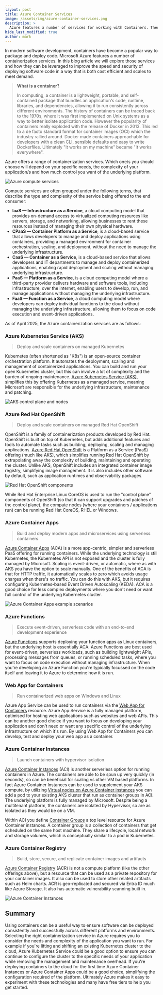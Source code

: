 ```yaml
---
layout: post
title: Azure Container Services
image: /assets/img/azure-container-services.png
description: >
  Azure features a number of services for working with Containers. These can be leveraged to improve the deployment speed and security of containerized software, while extrapolating away the complexity of hosting and running containers.
hide_last_modified: true
author: mark
---
```


In modern software development, containers have become a popular way to package and deploy code. Microsoft Azure features a number of containerization services. In this blog article we will explore those services and how they can be leveraged to improve the speed and security of deploying software code in a way that is both cost efficient and scales to meet demand.

> **What is a container?**
>
> In computing, a container is a lightweight, portable, and self-contained package that bundles an application's code, runtime, libraries, and dependencies, allowing it to run consistently across different environments.
> The history of containers can be traced back to the 1970s, where it was first implemented on Unix systems as a way to better isolate application code.
> However the popularity of containers really exploded with the release of Docker in 2013.
> This led to a de facto standard format for container images (OCI) which the industry rallied around.
> Docker made containers approachable for developers with a clean CLI, sensible defaults and easy to write Dockerfiles.
> Ultimately "It works on my machine" became "It works everywhere".

Azure offers a range of containerization services. Which one/s you should choose will depend on your specific needs, the complexity of your application/s and how much control you want of the underlying platform.

![Azure compute services](/assets/img/azure-compute-services.png)

Compute services are often grouped under the following terms, that describe the type and complexity of the service being offered to the end consumer:

- **IaaS — Infrastructure as a Service**, a cloud computing model that provides on-demand access to virtualized computing resources like servers, storage, and networking, allowing businesses to rent these resources instead of managing their own physical hardware.
- **CPaaS — Container Platform as a Service**, is a cloud-based service that allows developers to manage and deploy applications using containers, providing a managed environment for container orchestration, scaling, and deployment, without the need to manage the underlying infrastructure.
- **CaaS — Container as a Service**, is a cloud-based service that allows developers and IT departments to manage and deploy containerized applications, enabling rapid deployment and scaling without managing underlying infrastructure.
- **PaaS — Platform as a Service**, is a cloud computing model where a third-party provider delivers hardware and software tools, including infrastructure, over the internet, enabling users to develop, run, and manage applications without managing the underlying infrastructure.
- **FaaS — Function as a Service**, a cloud computing model where developers can deploy individual functions to the cloud without managing the underlying infrastructure, allowing them to focus on code execution and event-driven applications.

As of April 2025, the Azure containerization services are as follows:

### Azure Kubernetes Service (AKS)

> Deploy and scale containers on managed Kubernetes

Kubernetes (often shortened as "K8s") is an open-source container orchestration platform. It automates the deployment, scaling and management of containerized applications. You can build and run your open Kubernetes cluster, but this can involve a lot of complexity and the burden of ongoing maintenance. [Azure Kubernetes Service (AKS)](https://azure.microsoft.com/en-us/products/kubernetes-service), simplifies this by offering Kubernetes as a managed service, meaning Microsoft are responsible for the underlying infrastructure, maintenance and patching.

![AKS control plane and nodes](/assets/img/aks-control-plane-and-nodes.png)

### Azure Red Hat OpenShift

> Deploy and scale containers on managed Red Hat OpenShift

OpenShift is a family of containerization products developed by Red Hat. OpenShift is built on top of Kubernetes, but adds additional features and tools to automate tasks such as building, deploying, scaling and managing applications. [Azure Red Hat OpenShift](https://azure.microsoft.com/en-gb/products/openshift) is a Platform as a Service (PaaS) offering (much like AKS), which simplifies running Red Hat OpenShift by extrapolating away the complexity of building, maintaining and operating the cluster. Unlike AKS, OpenShift includes an integrated container image registry, simplifying image management. It is also includes other software by default, such as application runtimes and observability packages.

![Red Hat OpenShift components](/assets/img/redhat-open-shift-components.jpg)

While Red Hat Enterprise Linux CoreOS is used to run the "control plane" components of OpenShift (so that it can support upgrades and patches of the control plane), the compute nodes (where your containers / applications run) can be running Red Hat CoreOS, RHEL or Windows.

### Azure Container Apps

> Build and deploy modern apps and microservices using serverless containers

[Azure Container Apps](https://azure.microsoft.com/en-us/products/container-apps) (ACA) is a more app-centric, simpler and serverless PaaS offering for running containers. While the underlying technology is still Kubernetes, the Kubernetes API is not exposed and the cluster is fully managed by Microsoft. Scaling is event-driven, or automatic, where as with AKS you have the option to scale manually. One of the benefits of ACA is that for HTTP traffic, it automatically scales to zero which avoids usage charges when there's no traffic. You can do this with AKS, but it requires configuring Kubernetes-based Event Driven Autoscaling (KEDA). ACA is a good choice for less complex deployments where you don't need or want full control of the underlying Kubernetes cluster.

![Azure Container Apps example scenarios](/assets/img/azure-container-apps-example-scenarios.png)

### Azure Functions

> Execute event-driven, serverless code with an end-to-end development experience

[Azure Functions](https://azure.microsoft.com/en-us/products/functions) supports deploying your function apps as Linux containers, but the underlying host is essentially ACA. Azure Functions are best used for event-driven, serverless workloads, such as building lightweight APIs, processing messages from queues, or running scheduled tasks, where you want to focus on code execution without managing infrastructure. When you're developing an Azure Function you're typically focussed on the code itself and leaving it to Azure to determine how it is run.

### Web App for Containers

> Run containerized web apps on Windows and Linux

Azure App Service can be used to run containers via the [Web App for Containers](https://azure.microsoft.com/en-gb/products/app-service/containers) resource. Azure App Service is a fully managed platform, optimised for hosting web applications such as websites and web APIs. This can be another good choice if you want to focus on developing your application and don't need or want any specific control of the underlying infrastructure on which it's run. By using Web App for Containers you can develop, test and deploy your web app as a container.

### Azure Container Instances

> Launch containers with hypervisor isolation

[Azure Container Instances](https://azure.microsoft.com/en-gb/products/container-instances/) (ACI) is another serverless option for running containers in Azure. The containers are able to be spun up very quickly (in seconds), so can be beneficial for scaling vs other VM based platforms. In fact Azure Container Instances can be used to supplement your AKS compute, by utilizing [Virtual nodes on Azure Container instances](https://learn.microsoft.com/en-us/azure/container-instances/container-instances-virtual-nodes) you can add a pod to your existing AKS cluster that run as container groups in ACI. The underlying platform is fully managed by Microsoft. Despite being a multitenant platform, the containers are isolated by Hypervisor, so are as isolated as they would be on a VM.

Within ACI you define [Container Groups](https://docs.microsoft.com/en-us/azure/container-instances/container-instances-container-groups) a top level resource for Azure Container instances. A container group is a collection of containers that get scheduled on the same host machine. They share a lifecycle, local network and storage volumes, which is conceptually similar to a pod in Kubernetes.

### Azure Container Registry

> Build, store, secure, and replicate container images and artifacts

[Azure Container Registry](https://azure.microsoft.com/en-us/products/container-registry) (ACR) is not a compute platform (like the other offerings above), but a resource that can be used as a private repository for your container images. It also can be used to store other related artifacts such as Helm charts. ACR is geo-replicated and secured via Entra ID much like Azure Storage. It also has automatic vulnerability scanning built in.

![Azure Container Instances](/assets/img/azure-container-instances.png)

## Summary

Using containers can be a useful way to ensure software can be deployed consistently and successfully across different platforms and environments. Selecting the right containerization service in Azure requires you to consider the needs and complexity of the application you want to run. For example if you're lifting and shifting an existing Kubernetes cluster to the cloud, Azure Kubernetes Service could be a good option to ensure you can continue to configure the cluster to the specific needs of your application while removing the management and maintenance overhead. If you're deploying containers to the cloud for the first time Azure Container Instances or Azure Container Apps could be a good choice, simplifying the configuration required of the platform. Ultimately Azure makes it easy to experiment with these technologies and many have free tiers to help you get started.